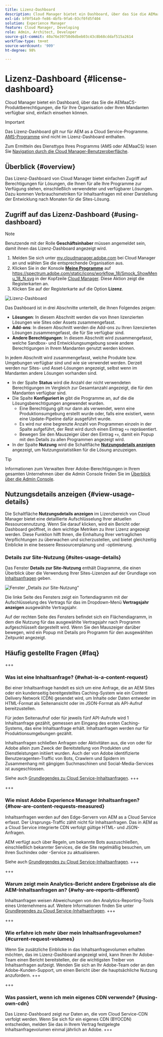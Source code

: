 ```yaml
---
title: Lizenz-Dashboard
description: Cloud Manager bietet ein Dashboard, über das Sie die AEMaaCS-Produktberechtigungen, die für Ihre Organisation oder Ihren Mandanten verfügbar sind, einfach einsehen können.
exl-id: bf0f54a9-fe86-4bfb-9fa6-03cf0fd5f404
solution: Experience Manager
feature: Cloud Manager, Developing
role: Admin, Architect, Developer
source-git-commit: 40a76e39750d6dbeb03c43c8b68cddaf515a2614
workflow-type: tm+mt
source-wordcount: '909'
ht-degree: 98%

---
```



# Lizenz-Dashboard {#license-dashboard}

Cloud Manager bietet ein Dashboard, über das Sie die AEMaaCS-Produktberechtigungen, die für Ihre Organisation oder Ihren Mandanten verfügbar sind, einfach einsehen können.

>[!IMPORTANT]
>
>Das Lizenz-Dashboard gilt nur für AEM as a Cloud Service-Programme. [AMS-Programme](https://experienceleague.adobe.com/de/docs/experience-manager-cloud-manager/content/introduction) sind nicht im Lizenz-Dashboard enthalten.
>
>Zum Ermitteln des Diensttyps Ihres Programms (AMS oder AEMaaCS) lesen Sie [Navigation durch die Cloud Manager-Benutzeroberfläche](/help/implementing/cloud-manager/navigation.md#program-cards).

## Überblick {#overview}

Das Lizenz-Dashboard von Cloud Manager bietet einfachen Zugriff auf Berechtigungen für Lösungen, die Ihnen für alle Ihre Programme zur Verfügung stehen, einschließlich verwendeter und verfügbarer Lösungen. Dazu kommen Verbrauchsmetriken für Inhaltsanfragen mit einer Darstellung der Entwicklung nach Monaten für die Sites-Lösung.

## Zugriff auf das Lizenz-Dashboard {#using-dashboard}

>[!NOTE]
>
>Benutzende mit der Rolle **Geschäftsinhaber** müssen angemeldet sein, damit ihnen das Lizenz-Dashboard angezeigt wird.

1. Melden Sie sich unter [my.cloudmanager.adobe.com](https://my.cloudmanager.adobe.com/) bei Cloud Manager an und wählen Sie die entsprechende Organisation aus.
1. Klicken Sie in der Konsole **[Meine Programme](/help/implementing/cloud-manager/navigation.md#my-programs)** auf https://spectrum.adobe.com/static/icons/workflow_18/Smock_ShowMenu_18_N.svg in der Kopfzeile [Cloud Manager](/help/implementing/cloud-manager/navigation.md#cloud-manager-header). Diese Aktion zeigt die Registerkarten an.
1. Klicken Sie auf der Registerkarte auf die Option **Lizenz**.

![Lizenz-Dashboard](assets/license-dashboard.png)

Das Dashboard ist in drei Abschnitte unterteilt, die Ihnen Folgendes zeigen:

* **Lösungen**: In diesem Abschnitt werden die von Ihnen lizenzierten Lösungen wie Sites oder Assets zusammengefasst.
* **Add-ons**: In diesem Abschnitt werden die Add-ons zu Ihren lizenzierten Lösungen zusammengefasst, die für Sie verfügbar sind.
* **Andere Berechtigungen**: In diesem Abschnitt wird zusammengefasst, welche Sandbox- und Entwicklungsumgebung sowie andere Berechtigungen in Ihrem Mandanten genutzt werden können.

In jedem Abschnitt wird zusammengefasst, welche Produkte bzw. Umgebungen verfügbar sind und wie sie verwendet werden. Derzeit werden nur Sites- und Asset-Lösungen angezeigt, selbst wenn im Mandanten andere Lösungen vorhanden sind.

* In der Spalte **Status** wird die Anzahl der nicht verwendeten Berechtigungen im Vergleich zur Gesamtanzahl angezeigt, die für den Mandanten verfügbar sind.
* Die Spalte **Konfiguriert in** gibt die Programme an, auf die die Lösungsberechtigungen angewendet wurden.
   * Eine Berechtigung gilt nur dann als verwendet, wenn eine Produktionsumgebung erstellt wurde oder, falls eine existiert, wenn eine Update-Pipeline dafür ausgeführt wurde.
   * Es wird nur eine begrenzte Anzahl von Programmen einzeln in der Spalte aufgeführt, der Rest wird durch einen Eintrag `+x` repräsentiert.
   * Bewegen Sie den Mauszeiger über den Eintrag `+x`, damit ein Popup mit den Details zu allen Programmen angezeigt wird.
* In der Spalte **Nutzung** wird die Schaltfläche **[Nutzungsdetails anzeigen](#view-usage-details)** angezeigt, um Nutzungsstatistiken für die Lösung anzuzeigen.

>[!TIP]
>
>Informationen zum Verwalten Ihrer Adobe-Berechtigungen in Ihrem gesamten Unternehmen über die Admin Console finden Sie im [Überblick über die Admin Console](https://helpx.adobe.com/de/enterprise/using/admin-console.html).

## Nutzungsdetails anzeigen {#view-usage-details}

<!--
The **View usage details** button gives access to the chosen solution's **Usage Details** window. This window gives a detailed breakdown including charts to show your solution's usage. How that usage is measured depends on the chosen solution. -->

Die Schaltfläche **Nutzungsdetails anzeigen** im Lizenzbereich von Cloud Manager bietet eine detaillierte Aufschlüsselung Ihrer aktuellen Ressourcennutzung. Wenn Sie darauf klicken, wird ein Bericht oder Dashboard geöffnet, in dem wichtige Metriken zu Ihrer Lizenz angezeigt werden. <!-- ADD THIS SENTENCE IF ASSETS USAGE DETAILS GETS REINSTATED ", such as the number of users, storage consumption, or bandwidth usage, depending on the type of services you're using." --> Diese Funktion hilft Ihnen, die Einhaltung Ihrer vertraglichen Verpflichtungen zu überwachen und sicherzustellen, und bietet gleichzeitig Einblicke in eine bessere Ressourcenplanung und -optimierung.

### Details zur Site-Nutzung {#sites-usage-details}

Das Fenster **Details zur Site-Nutzung** enthält Diagramme, die einen Überblick über die Verwendung Ihrer Sites-Lizenzen auf der Grundlage von [Inhaltsanfragen](#what-is-a-content-request) geben.

![Fenster „Details zur Site-Nutzung“](assets/sites-usage-details.png)

Die linke Seite des Fensters zeigt ein Tortendiagramm mit der Aufschlüsselung des Vertrags für das im Dropdown-Menü **Vertragsjahr anzeigen** ausgewählte Vertragsjahr.

Auf der rechten Seite des Fensters befindet sich ein Flächendiagramm, in dem die Nutzung für das ausgewählte Vertragsjahr nach Programm aufgeschlüsselt dargestellt wird. Wenn Sie den Mauszeiger darüber bewegen, wird ein Popup mit Details pro Programm für den ausgewählten Zeitpunkt angezeigt.

<!-- REMOVED AS PER CQDOC-21983
### Assets usage details {#assets-usage-details}

The **Assets usage details** window, presents graphs giving an overview of the usage of your Assets licenses based on [storage](#storage) and [standard users](#standard-users). Select the appropriate tab to toggle between the views.

For both storage and standard users views, you can use the **Environment Type** dropdown to toggle the view between production, stage, and development environments.

#### Storage {#storage}

![Assets usage details window for storage](assets/assets-usage-details-storage.png)

The left side of the window presents a pie chart showing the contract breakdown for the contract year selected in the **View contract year** dropdown.

The right side of the window presents an area chart showing the usage broken down by program over time for the selected contract year. A hover reveals a popup with details per program for the selected point in time.

#### Standard Users {#standard-users}

![Assets usage details window for standard-users](assets/assets-usage-details-standard-users.png)

The left side of the window presents a pie chart showing the contract breakdown for the contract year selected in the **View contract year** dropdown.

The right side of the window presents an area chart showing the usage broken down by program over time for the selected contract year. A hover reveals a popup with details per program for the selected point in time. -->

## Häufig gestellte Fragen {#faq}

+++

### Was ist eine Inhaltsanfrage? {#what-is-a-content-request}

Bei einer Inhaltsanfrage handelt es sich um eine Anfrage, die an AEM Sites oder ein kundenseitig bereitgestelltes Caching-System wie ein Content Delivery Network (CDN) gesendet wird, um Inhalte oder Daten entweder im HTML-Format als Seitenansicht oder im JSON-Format als API-Aufruf bereitzustellen.

Für jeden Seitenaufruf oder für jeweils fünf API-Aufrufe wird 1 Inhaltsanfrage gezählt, gemessen am Eingang des ersten Caching-Systems, das eine Inhaltsanfrage erhält. Inhaltsanfragen werden nur für Produktionsumgebungen gezählt.

Inhaltsanfragen schließen Anfragen oder Aktivitäten aus, die von oder für Adobe allein zum Zweck der Bereitstellung von Produkten und Dienstleistungen initiiert wurden. Auch der von Adobe identifizierte Benutzeragenten-Traffic von Bots, Crawlern und Spidern im Zusammenhang mit gängigen Suchmaschinen und Social-Media-Services ist ausgeschlossen.

Siehe auch [Grundlegendes zu Cloud Service-Inhaltsanfragen](/help/implementing/cloud-manager/content-requests.md).
+++

+++

### Wie misst Adobe Experience Manager Inhaltsanfragen? {#how-are-content-requests-measured}

Inhaltsanfragen werden auf den Edge-Servern von AEM as a Cloud Service erfasst. Der Ursprungs-Traffic zählt nicht für Inhaltsanfragen. Das in AEM as a Cloud Service integrierte CDN verfolgt gültige HTML- und JSON-Anfragen.

AEM verfügt auch über Regeln, um bekannte Bots auszuschließen, einschließlich bekannter Services, die die Site regelmäßig besuchen, um ihren Suchindex oder -Service zu aktualisieren.

Siehe auch [Grundlegendes zu Cloud Service-Inhaltsanfragen](/help/implementing/cloud-manager/content-requests.md).
+++

+++

### Warum zeigt mein Analytics-Bericht andere Ergebnisse als die AEM-Inhaltsanfragen an? {#why-are-reports-different}

Inhaltsanfragen weisen Abweichungen von den Analytics-Reporting-Tools eines Unternehmens auf. Weitere Informationen finden Sie unter [Grundlegendes zu Cloud Service-Inhaltsanfragen](/help/implementing/cloud-manager/content-requests.md).
+++

+++

### Wie erfahre ich mehr über mein Inhaltsanfragevolumen? {#current-request-volumes}

Wenn Sie zusätzliche Einblicke in das Inhaltsanfragevolumen erhalten möchten, das im Lizenz-Dashboard angezeigt wird, kann Ihnen Ihr Adobe-Team einen Bericht bereitstellen, der die wichtigsten Treiber von Inhaltsanfragen aufzeigt. Wenden Sie sich an Ihr Adobe-Team oder an den Adobe-Kunden-Support, um einen Bericht über die hauptsächliche Nutzung anzufordern.
+++

+++

### Was passiert, wenn ich mein eigenes CDN verwende? {#using-own-cdn}

Das Lizenz-Dashboard zeigt nur Daten an, die vom Cloud Service-CDN verfolgt werden.  Wenn Sie sich für ein eigenes CDN (BYOCDN) entscheiden, melden Sie das in Ihrem Vertrag festgelegte Inhaltsanfragevolumen einmal jährlich an Adobe.
+++

